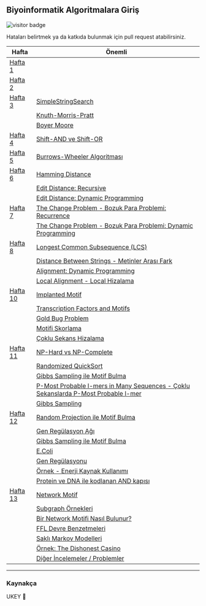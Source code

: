 ## Biyoinformatik Algoritmalara Giriş

![visitor badge](https://visitor-badge.glitch.me/badge?page_id=LIIIs4ma.BiyoinformatikAG)

Hataları belirtmek ya da katkıda bulunmak için pull request atabilirsiniz.

| Hafta | Önemli |
|-|-|
|[Hafta 1](https://github.com/LIIIs4ma/BiyoinformatikAG/blob/main/hafta1.md)| 
|[Hafta 2](https://github.com/LIIIs4ma/BiyoinformatikAG/blob/main/hafta2.md)| 
|[Hafta 3](https://github.com/LIIIs4ma/BiyoinformatikAG/blob/main/hafta3.md)| [SimpleStringSearch](https://github.com/LIIIs4ma/BiyoinformatikAG/blob/main/hafta3.md#simplestringsearch)|
| |[Knuth-Morris-Pratt](https://github.com/LIIIs4ma/BiyoinformatikAG/blob/main/hafta3.md#knuth-morris-pratt)|
| |[Boyer Moore](https://github.com/LIIIs4ma/BiyoinformatikAG/blob/main/hafta3.md#boyer-moore-algoritması)|
|[Hafta 4](https://github.com/LIIIs4ma/BiyoinformatikAG/blob/main/hafta4.md)| [Shift-AND ve Shift-OR](https://github.com/LIIIs4ma/BiyoinformatikAG/blob/main/hafta4.md#shift-and-ve-shift-or-algoritması)| 
|[Hafta 5](https://github.com/LIIIs4ma/BiyoinformatikAG/blob/main/hafta5.md)| [Burrows-Wheeler Algoritması](https://github.com/LIIIs4ma/BiyoinformatikAG/blob/main/hafta5.md#burrows-wheeler-algoritması)| 
|[Hafta 6](https://github.com/LIIIs4ma/BiyoinformatikAG/blob/main/hafta6.md)| [Hamming Distance](https://github.com/LIIIs4ma/BiyoinformatikAG/blob/main/hafta6.md#hamming-distance)| 
| |[Edit Distance: Recursive](https://github.com/LIIIs4ma/BiyoinformatikAG/blob/main/hafta6.md#edit-distance-recursive)|
| |[Edit Distance: Dynamic Programming](https://github.com/LIIIs4ma/BiyoinformatikAG/blob/main/hafta6.md#edit-distance-dynamic-programming)|
|[Hafta 7](https://github.com/LIIIs4ma/BiyoinformatikAG/blob/main/hafta7.md)| [The Change Problem - Bozuk Para Problemi: Recurrence](https://github.com/LIIIs4ma/BiyoinformatikAG/blob/main/hafta7.md#the-change-problem---bozuk-para-problemi-recurrence)|
| |[The Change Problem - Bozuk Para Problemi: Dynamic Programming](https://github.com/LIIIs4ma/BiyoinformatikAG/blob/main/hafta7.md#the-change-problem---bozuk-para-problemi-dynamic-programming)|
|[Hafta 8](https://github.com/LIIIs4ma/BiyoinformatikAG/blob/main/hafta8.md)| [Longest Common Subsequence (LCS)](https://github.com/LIIIs4ma/BiyoinformatikAG/blob/main/hafta7.md#longest-common-subsequence-lcs)|
| |[Distance Between Strings - Metinler Arası Fark](https://github.com/LIIIs4ma/BiyoinformatikAG/blob/main/hafta7.md#distance-between-strings---metinler-arası-fark)|
| |[Alignment: Dynamic Programming](https://github.com/LIIIs4ma/BiyoinformatikAG/blob/main/hafta8.md#alignment-dynamic-programming)|
| |[Local Alignment - Local Hizalama](https://github.com/LIIIs4ma/BiyoinformatikAG/blob/main/hafta8.md#local-alignment---local-hizalama)|
|[Hafta 10](https://github.com/LIIIs4ma/BiyoinformatikAG/blob/main/hafta10.md)| [Implanted Motif](https://github.com/LIIIs4ma/BiyoinformatikAG/blob/main/hafta10.md#implanted-motif)|
| |[Transcription Factors and Motifs](https://github.com/LIIIs4ma/BiyoinformatikAG/blob/main/hafta10.md#transcription-factors-and-motifs)|
| |[Gold Bug Problem](https://github.com/LIIIs4ma/BiyoinformatikAG/blob/main/hafta10.md#gold-bug-problem)|
| |[Motifi Skorlama](https://github.com/LIIIs4ma/BiyoinformatikAG/blob/main/hafta10.md#motifi-skorlama)|
| |[Çoklu Sekans Hizalama](https://github.com/LIIIs4ma/BiyoinformatikAG/blob/main/hafta10.md#çoklu-sekans-hizalama)|
|[Hafta 11](https://github.com/LIIIs4ma/BiyoinformatikAG/blob/main/hafta11.md)| [NP-Hard vs NP-Complete](https://github.com/LIIIs4ma/BiyoinformatikAG/blob/main/hafta11.md#np-hard-vs-np-complete)|
| |[Randomized QuickSort](https://github.com/LIIIs4ma/BiyoinformatikAG/blob/main/hafta11.md#randomized-quicksort)|
| |[Gibbs Sampling ile Motif Bulma](https://github.com/LIIIs4ma/BiyoinformatikAG/blob/main/hafta11.md#gibbs-sampling-ile-motif-bulma)|
| |[P-Most Probable l-mers in Many Sequences - Çoklu Sekanslarda P-Most Probable l-mer](https://github.com/LIIIs4ma/BiyoinformatikAG/blob/main/hafta11.md#p-most-probable-l-mers-in-many-sequences---çoklu-sekanslarda-p-most-probable-l-mer)|
| |[Gibbs Sampling](https://github.com/LIIIs4ma/BiyoinformatikAG/blob/main/hafta11.md#gibbs-sampling)|
|[Hafta 12](https://github.com/LIIIs4ma/BiyoinformatikAG/blob/main/hafta12.md)| [Random Projection ile Motif Bulma](https://github.com/LIIIs4ma/BiyoinformatikAG/blob/main/hafta12.md#random-projection-ile-motif-bulma)|
| |[Gen Regülasyon Ağı](https://github.com/LIIIs4ma/BiyoinformatikAG/blob/main/hafta12.md#gen-regülasyon-ağı)|
| |[Gibbs Sampling ile Motif Bulma](https://github.com/LIIIs4ma/BiyoinformatikAG/blob/main/hafta11.md#gibbs-sampling-ile-motif-bulma)|
| |[E.Coli](https://github.com/LIIIs4ma/BiyoinformatikAG/blob/main/hafta12.md#e-coli)|
| |[Gen Regülasyonu](https://github.com/LIIIs4ma/BiyoinformatikAG/blob/main/hafta12.md#gen-regülasyonu)|
| |[Örnek - Enerji Kaynak Kullanımı](https://github.com/LIIIs4ma/BiyoinformatikAG/blob/main/hafta12.md#örnek---enerji-kaynak-kullanımı)|
| |[Protein ve DNA ile kodlanan AND kapısı](https://github.com/LIIIs4ma/BiyoinformatikAG/blob/main/hafta12.md#protein-ve-dna-ile-kodlanan-and-kapısı)|
|[Hafta 13](https://github.com/LIIIs4ma/BiyoinformatikAG/blob/main/hafta13.md)| [Network Motif](https://github.com/LIIIs4ma/BiyoinformatikAG/blob/main/hafta13.md#network-motif)|
| |[Subgraph Örnekleri](https://github.com/LIIIs4ma/BiyoinformatikAG/blob/main/hafta13.md#subgraph-örnekleri)|
| |[Bir Network Motifi Nasıl Bulunur?](https://github.com/LIIIs4ma/BiyoinformatikAG/blob/main/hafta13.md#bir-network-motifi-nasıl-bulunur)|
| |[FFL Devre Benzetmeleri](https://github.com/LIIIs4ma/BiyoinformatikAG/blob/main/hafta13.md#ffl-devre-benzetmeleri)|
| |[Saklı Markov Modelleri](https://github.com/LIIIs4ma/BiyoinformatikAG/blob/main/hafta13.md#saklı-markov-modelleri)|
| |[Örnek: The Dishonest Casino](https://github.com/LIIIs4ma/BiyoinformatikAG/blob/main/hafta13.md#örnek-the-dishonest-casino)|
| |[Diğer İncelemeler / Problemler](https://github.com/LIIIs4ma/BiyoinformatikAG/blob/main/hafta13.md#diğer-i̇ncelemeler--problemler)|
















---

### Kaynakça
UKEY 🥱
